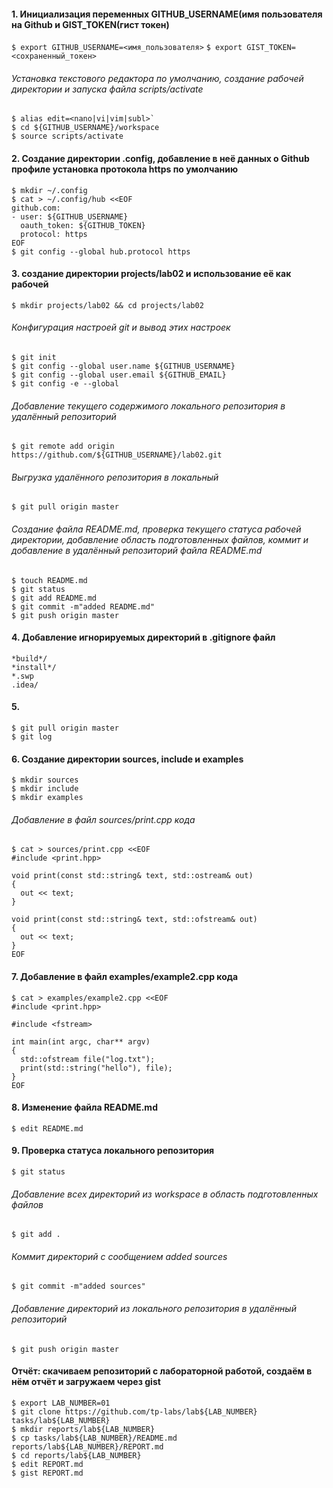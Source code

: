 #### 1. Инициализация переменных GITHUB_USERNAME(имя пользователя на Github и GIST_TOKEN(гист токен)
`$ export GITHUB_USERNAME=<имя_пользователя>`
`$ export GIST_TOKEN=<сохраненный_токен>`
###### Установка текстового редактора по умолчанию, создание рабочей директории и запуска файла scripts/activate
```
$ alias edit=<nano|vi|vim|subl>`
$ cd ${GITHUB_USERNAME}/workspace
$ source scripts/activate
```
#### 2. Создание директории .config, добавление в неё данных о Github профиле установка протокола https по умолчанию
```
$ mkdir ~/.config
$ cat > ~/.config/hub <<EOF
github.com:
- user: ${GITHUB_USERNAME}
  oauth_token: ${GITHUB_TOKEN}
  protocol: https
EOF
$ git config --global hub.protocol https
```
#### 3. создание директории projects/lab02 и использование её как рабочей

`$ mkdir projects/lab02 && cd projects/lab02`
###### Конфигурация настроей git и вывод этих настроек
```
$ git init
$ git config --global user.name ${GITHUB_USERNAME}
$ git config --global user.email ${GITHUB_EMAIL}
$ git config -e --global
```
###### Добавление текущего содержимого локального репозитория в удалённый репозиторий
`$ git remote add origin https://github.com/${GITHUB_USERNAME}/lab02.git`
###### Выгрузка удалённого репозитория в локальный
`$ git pull origin master`
###### Создание файла README.md, проверка текущего статуса рабочей директории, добавление область подготовленных файлов, коммит и добавление в удалённый репозиторий файла README.md
```
$ touch README.md
$ git status
$ git add README.md
$ git commit -m"added README.md"
$ git push origin master
```
#### 4. Добавление игнорируемых директорий в .gitignore файл
```
*build*/
*install*/
*.swp
.idea/
```
#### 5. 
```
$ git pull origin master
$ git log
```
#### 6. Создание директории sources, include и examples
```
$ mkdir sources
$ mkdir include
$ mkdir examples
```
###### Добавление в файл sources/print.cpp кода
```
$ cat > sources/print.cpp <<EOF
#include <print.hpp>

void print(const std::string& text, std::ostream& out)
{
  out << text;
}

void print(const std::string& text, std::ofstream& out)
{
  out << text;
}
EOF
```
#### 7. Добавление в файл examples/example2.cpp кода
```
$ cat > examples/example2.cpp <<EOF
#include <print.hpp>

#include <fstream>

int main(int argc, char** argv)
{
  std::ofstream file("log.txt");
  print(std::string("hello"), file);
}
EOF
```
#### 8. Изменение файла README.md
`$ edit README.md`
#### 9. Проверка статуса локального репозитория
`$ git status`
###### Добавление всех директорий из workspace в область подготовленных файлов 
`$ git add .`
###### Коммит директорий с сообщением added sources
`$ git commit -m"added sources"`
###### Добавление директорий из локального репозитория в удалённый репозиторий
`$ git push origin master`
#### Отчёт: скачиваем репозиторий с лабораторной работой, создаём в нём отчёт и загружаем через gist
```
$ export LAB_NUMBER=01
$ git clone https://github.com/tp-labs/lab${LAB_NUMBER} tasks/lab${LAB_NUMBER}
$ mkdir reports/lab${LAB_NUMBER}
$ cp tasks/lab${LAB_NUMBER}/README.md reports/lab${LAB_NUMBER}/REPORT.md
$ cd reports/lab${LAB_NUMBER}
$ edit REPORT.md
$ gist REPORT.md
```
